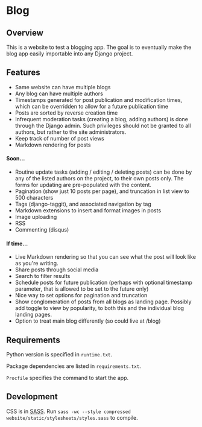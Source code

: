 # Blog


## Overview
This is a website to test a blogging app. The goal is to eventually
make the blog app easily importable into any Django project.


## Features
- Same website can have multiple blogs
- Any blog can have multiple authors
- Timestamps generated for post publication and modification times, which can
  be overridden to allow for a future publication time
- Posts are sorted by reverse creation time
- Infrequent moderation tasks (creating a blog, adding authors)
  is done through the Django admin. Such privileges should not be granted
  to all authors, but rather to the site administrators.
- Keep track of number of post views
- Markdown rendering for posts


#### Soon...
- Routine update tasks (adding / editing / deleting posts) can be done
  by any of the listed authors on the project, to their own posts only.
  The forms for updating are pre-populated with the content.
- Pagination (show just 10 posts per page), and truncation in list view to 500
  characters
- Tags (django-taggit), and associated navigation by tag
- Markdown extensions to insert and format images in posts
- Image uploading
- RSS
- Commenting (disqus)

#### If time...
- Live Markdown rendering so that you can see what the post will look like
  as you're writing.
- Share posts through social media
- Search to filter results
- Schedule posts for future publication (perhaps with optional timestamp
  parameter, that is allowed to be set to the future only)
- Nice way to set options for pagination and truncation
- Show conglomeration of posts from all blogs as landing page.
  Possibly add toggle to view by popularity, to both this and the individual
  blog landing pages.
- Option to treat main blog differently (so could live at /blog)


## Requirements
Python version is specified in `runtime.txt`.

Package dependencies are listed in `requirements.txt`.

`Procfile` specifies the command to start the app.


## Development
CSS is in [SASS](http://sass-lang.com/). Run
`sass -wc --style compressed website/static/stylesheets/styles.sass`
to compile.
